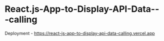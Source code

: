 # React.js-App-to-Display-API-Data---calling

Deployment - https://react-js-app-to-display-api-data-calling.vercel.app

